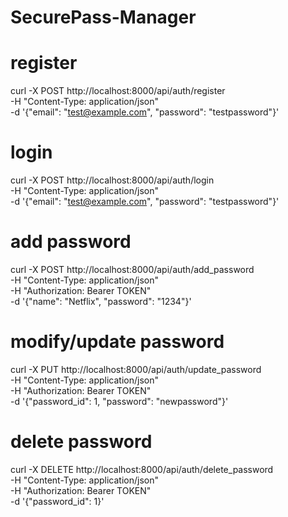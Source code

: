 # SecurePass-Manager 

# register
curl -X POST http://localhost:8000/api/auth/register \
     -H "Content-Type: application/json" \
     -d '{"email": "test@example.com", "password": "testpassword"}'

# login
curl -X POST http://localhost:8000/api/auth/login \
     -H "Content-Type: application/json" \
     -d '{"email": "test@example.com", "password": "testpassword"}'

# add password
curl -X POST http://localhost:8000/api/auth/add_password \
     -H "Content-Type: application/json" \
     -H "Authorization: Bearer TOKEN" \
     -d '{"name": "Netflix", "password": "1234"}'

# modify/update password
curl -X PUT http://localhost:8000/api/auth/update_password \
     -H "Content-Type: application/json" \
     -H "Authorization: Bearer TOKEN" \
     -d '{"password_id": 1, "password": "newpassword"}'

# delete password
curl -X DELETE http://localhost:8000/api/auth/delete_password \
     -H "Content-Type: application/json" \
     -H "Authorization: Bearer TOKEN" \
     -d '{"password_id": 1}'
     